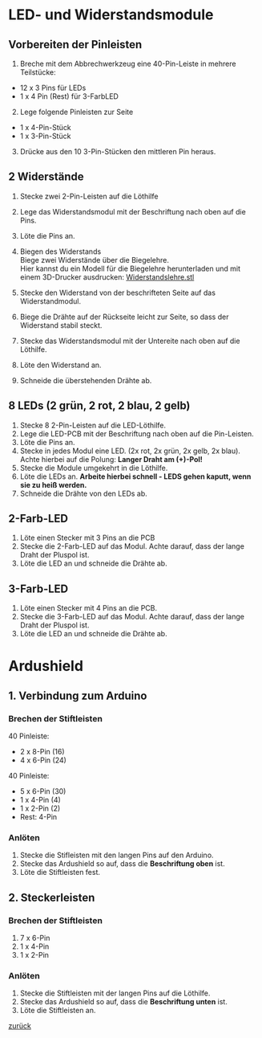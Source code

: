 <link rel="stylesheet" href="https://hi2272.github.io/StyleMD.css">

# LED- und Widerstandsmodule

## Vorbereiten der Pinleisten
1. Breche mit dem Abbrechwerkzeug eine 40-Pin-Leiste in mehrere Teilstücke:
- 12 x 3 Pins für LEDs
- 1 x 4 Pin (Rest) für 3-FarbLED
2. Lege folgende Pinleisten zur Seite
- 1 x 4-Pin-Stück
- 1 x 3-Pin-Stück
3. Drücke aus den 10 3-Pin-Stücken den mittleren Pin heraus.

## 2 Widerstände

1. Stecke zwei 2-Pin-Leisten auf die Löthilfe
2. Lege das Widerstandsmodul mit der Beschriftung nach oben auf die Pins.
3. Löte die Pins an.
     
4.  Biegen des Widerstands  
Biege zwei Widerstände über die Biegelehre.   
Hier kannst du ein Modell für die Biegelehre herunterladen und mit einem 3D-Drucker ausdrucken:
[Widerstandslehre.stl](Widerstandslehre.stl)  
5. Stecke den Widerstand von der beschrifteten Seite auf das Widerstandmodul.
6. Biege die Drähte auf der Rückseite leicht zur Seite, so dass der Widerstand stabil steckt.
7. Stecke das Widerstandsmodul mit der Untereite nach oben auf die Löthilfe.
8. Löte den Widerstand an.
9. Schneide die überstehenden Drähte ab.

## 8 LEDs (2 grün, 2 rot, 2 blau, 2 gelb)
1. Stecke 8 2-Pin-Leisten auf die LED-Löthilfe.
2. Lege die LED-PCB mit der Beschriftung nach oben auf die Pin-Leisten.
3. Löte die Pins an.
4. Stecke in jedes Modul eine LED. (2x rot, 2x grün, 2x gelb, 2x blau). Achte hierbei auf die Polung: **Langer Draht am (+)-Pol!**
5. Stecke die Module umgekehrt in die Löthilfe.
6. Löte die LEDs an. **Arbeite hierbei schnell - LEDS gehen kaputt, wenn sie zu heiß werden.**
7. Schneide die Drähte von den LEDs ab.
   
## 2-Farb-LED

1. Löte einen Stecker mit 3 Pins an die PCB
2. Stecke die 2-Farb-LED auf das Modul. Achte darauf, dass der lange Draht der Pluspol ist.
3. Löte die LED an und schneide die Drähte ab.

## 3-Farb-LED
1. Löte einen Stecker mit 4 Pins an die PCB.
2. Stecke die 3-Farb-LED auf das Modul. Achte darauf, dass der lange Draht der Pluspol ist.
3. Löte die LED an und schneide die Drähte ab.
 
# Ardushield
## 1. Verbindung zum Arduino
### Brechen der Stiftleisten
40 Pinleiste:  
- 2 x 8-Pin (16)  
- 4 x 6-Pin (24)  

40 Pinleiste:  
- 5 x 6-Pin (30)  
- 1 x 4-Pin (4)  
- 1 x 2-Pin (2)  
- Rest: 4-Pin

### Anlöten 
1. Stecke die Stifleisten mit den langen Pins auf den Arduino.
2. Stecke das Ardushield so auf, dass die **Beschriftung oben** ist.
3. Löte die Stiftleisten fest.  
## 2. Steckerleisten
### Brechen der Stiftleisten
1. 7 x 6-Pin
2. 1 x 4-Pin
3. 1 x 2-Pin
### Anlöten
1. Stecke die Stiftleisten mit der langen Pins auf die Löthilfe.
2. Stecke das Ardushield so auf, dass die **Beschriftung unten** ist.
3. Löte die Stiftleisten an.

[zurück](index.html)   

